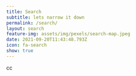 ```yaml
---
title: Search
subtitle: lets narrow it down
permalink: /search/
layout: search
feature-img: assets/img/pexels/search-map.jpeg
date: 2021-09-20T11:43:48.793Z
icon: fa-search
show: true
---
```

cc